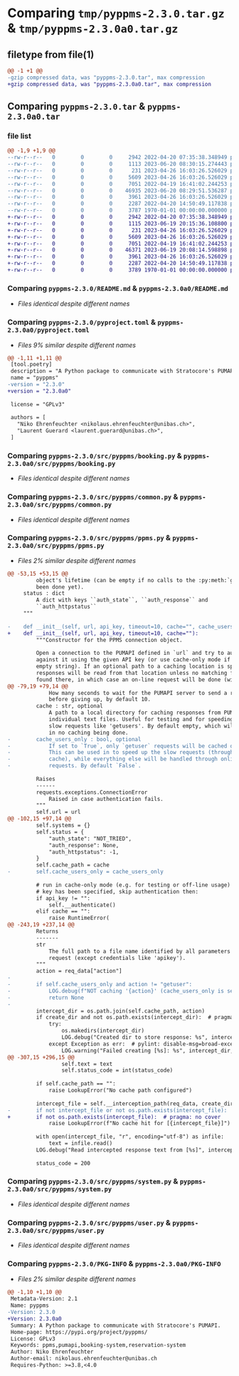 # Comparing `tmp/pyppms-2.3.0.tar.gz` & `tmp/pyppms-2.3.0a0.tar.gz`

## filetype from file(1)

```diff
@@ -1 +1 @@
-gzip compressed data, was "pyppms-2.3.0.tar", max compression
+gzip compressed data, was "pyppms-2.3.0a0.tar", max compression
```

## Comparing `pyppms-2.3.0.tar` & `pyppms-2.3.0a0.tar`

### file list

```diff
@@ -1,9 +1,9 @@
--rw-r--r--   0        0        0     2942 2022-04-20 07:35:38.348949 pyppms-2.3.0/README.md
--rw-r--r--   0        0        0     1113 2023-06-20 08:30:15.274443 pyppms-2.3.0/pyproject.toml
--rw-r--r--   0        0        0      231 2023-04-26 16:03:26.526029 pyppms-2.3.0/src/pyppms/__init__.py
--rw-r--r--   0        0        0     5609 2023-04-26 16:03:26.526029 pyppms-2.3.0/src/pyppms/booking.py
--rw-r--r--   0        0        0     7051 2022-04-19 16:41:02.244253 pyppms-2.3.0/src/pyppms/common.py
--rw-r--r--   0        0        0    46935 2023-06-20 08:29:51.536287 pyppms-2.3.0/src/pyppms/ppms.py
--rw-r--r--   0        0        0     3961 2023-04-26 16:03:26.526029 pyppms-2.3.0/src/pyppms/system.py
--rw-r--r--   0        0        0     2287 2022-04-20 14:50:49.117838 pyppms-2.3.0/src/pyppms/user.py
--rw-r--r--   0        0        0     3787 1970-01-01 00:00:00.000000 pyppms-2.3.0/PKG-INFO
+-rw-r--r--   0        0        0     2942 2022-04-20 07:35:38.348949 pyppms-2.3.0a0/README.md
+-rw-r--r--   0        0        0     1115 2023-06-19 20:15:36.108800 pyppms-2.3.0a0/pyproject.toml
+-rw-r--r--   0        0        0      231 2023-04-26 16:03:26.526029 pyppms-2.3.0a0/src/pyppms/__init__.py
+-rw-r--r--   0        0        0     5609 2023-04-26 16:03:26.526029 pyppms-2.3.0a0/src/pyppms/booking.py
+-rw-r--r--   0        0        0     7051 2022-04-19 16:41:02.244253 pyppms-2.3.0a0/src/pyppms/common.py
+-rw-r--r--   0        0        0    46371 2023-06-19 20:08:14.598898 pyppms-2.3.0a0/src/pyppms/ppms.py
+-rw-r--r--   0        0        0     3961 2023-04-26 16:03:26.526029 pyppms-2.3.0a0/src/pyppms/system.py
+-rw-r--r--   0        0        0     2287 2022-04-20 14:50:49.117838 pyppms-2.3.0a0/src/pyppms/user.py
+-rw-r--r--   0        0        0     3789 1970-01-01 00:00:00.000000 pyppms-2.3.0a0/PKG-INFO
```

### Comparing `pyppms-2.3.0/README.md` & `pyppms-2.3.0a0/README.md`

 * *Files identical despite different names*

### Comparing `pyppms-2.3.0/pyproject.toml` & `pyppms-2.3.0a0/pyproject.toml`

 * *Files 9% similar despite different names*

```diff
@@ -1,11 +1,11 @@
 [tool.poetry]
 description = "A Python package to communicate with Stratocore's PUMAPI."
 name = "pyppms"
-version = "2.3.0"
+version = "2.3.0a0"
 
 license = "GPLv3"
 
 authors = [
   "Niko Ehrenfeuchter <nikolaus.ehrenfeuchter@unibas.ch>",
   "Laurent Guerard <laurent.guerard@unibas.ch>",
 ]
```

### Comparing `pyppms-2.3.0/src/pyppms/booking.py` & `pyppms-2.3.0a0/src/pyppms/booking.py`

 * *Files identical despite different names*

### Comparing `pyppms-2.3.0/src/pyppms/common.py` & `pyppms-2.3.0a0/src/pyppms/common.py`

 * *Files identical despite different names*

### Comparing `pyppms-2.3.0/src/pyppms/ppms.py` & `pyppms-2.3.0a0/src/pyppms/ppms.py`

 * *Files 2% similar despite different names*

```diff
@@ -53,15 +53,15 @@
         object's lifetime (can be empty if no calls to the :py:meth:`get_systems()` have
         been done yet).
     status : dict
         A dict with keys ``auth_state``, ``auth_response`` and
         ``auth_httpstatus``
     """
 
-    def __init__(self, url, api_key, timeout=10, cache="", cache_users_only=False):
+    def __init__(self, url, api_key, timeout=10, cache=""):
         """Constructor for the PPMS connection object.
 
         Open a connection to the PUMAPI defined in `url` and try to authenticate
         against it using the given API key (or use cache-only mode if key is an
         empty string). If an optional path to a caching location is specified,
         responses will be read from that location unless no matching file can be
         found there, in which case an on-line request will be done (with the
@@ -79,19 +79,14 @@
             How many seconds to wait for the PUMAPI server to send a response
             before giving up, by default 10.
         cache : str, optional
             A path to a local directory for caching responses from PUMAPI in
             individual text files. Useful for testing and for speeding up
             slow requests like 'getusers'. By default empty, which will result
             in no caching being done.
-        cache_users_only : bool, optional
-            If set to `True`, only `getuser` requests will be cached on disk.
-            This can be used in to speed up the slow requests (through the
-            cache), while everything else will be handled through online
-            requests. By default `False`.
 
         Raises
         ------
         requests.exceptions.ConnectionError
             Raised in case authentication fails.
         """
         self.url = url
@@ -102,15 +97,14 @@
         self.systems = {}
         self.status = {
             "auth_state": "NOT_TRIED",
             "auth_response": None,
             "auth_httpstatus": -1,
         }
         self.cache_path = cache
-        self.cache_users_only = cache_users_only
 
         # run in cache-only mode (e.g. for testing or off-line usage) if no API
         # key has been specified, skip authentication then:
         if api_key != "":
             self.__authenticate()
         elif cache == "":
             raise RuntimeError(
@@ -243,19 +237,14 @@
         Returns
         -------
         str
             The full path to a file name identified by all parameters of the
             request (except credentials like 'apikey').
         """
         action = req_data["action"]
-
-        if self.cache_users_only and action != "getuser":
-            LOG.debug(f"NOT caching '{action}' (cache_users_only is set)")
-            return None
-
         intercept_dir = os.path.join(self.cache_path, action)
         if create_dir and not os.path.exists(intercept_dir):  # pragma: no cover
             try:
                 os.makedirs(intercept_dir)
                 LOG.debug("Created dir to store response: %s", intercept_dir)
             except Exception as err:  # pylint: disable-msg=broad-except
                 LOG.warning("Failed creating [%s]: %s", intercept_dir, err)
@@ -307,15 +296,15 @@
                 self.text = text
                 self.status_code = int(status_code)
 
         if self.cache_path == "":
             raise LookupError("No cache path configured")
 
         intercept_file = self.__interception_path(req_data, create_dir=False)
-        if not intercept_file or not os.path.exists(intercept_file):  # pragma: no cover
+        if not os.path.exists(intercept_file):  # pragma: no cover
             raise LookupError(f"No cache hit for [{intercept_file}]")
 
         with open(intercept_file, "r", encoding="utf-8") as infile:
             text = infile.read()
         LOG.debug("Read intercepted response text from [%s]", intercept_file)
 
         status_code = 200
```

### Comparing `pyppms-2.3.0/src/pyppms/system.py` & `pyppms-2.3.0a0/src/pyppms/system.py`

 * *Files identical despite different names*

### Comparing `pyppms-2.3.0/src/pyppms/user.py` & `pyppms-2.3.0a0/src/pyppms/user.py`

 * *Files identical despite different names*

### Comparing `pyppms-2.3.0/PKG-INFO` & `pyppms-2.3.0a0/PKG-INFO`

 * *Files 2% similar despite different names*

```diff
@@ -1,10 +1,10 @@
 Metadata-Version: 2.1
 Name: pyppms
-Version: 2.3.0
+Version: 2.3.0a0
 Summary: A Python package to communicate with Stratocore's PUMAPI.
 Home-page: https://pypi.org/project/pyppms/
 License: GPLv3
 Keywords: ppms,pumapi,booking-system,reservation-system
 Author: Niko Ehrenfeuchter
 Author-email: nikolaus.ehrenfeuchter@unibas.ch
 Requires-Python: >=3.8,<4.0
```

